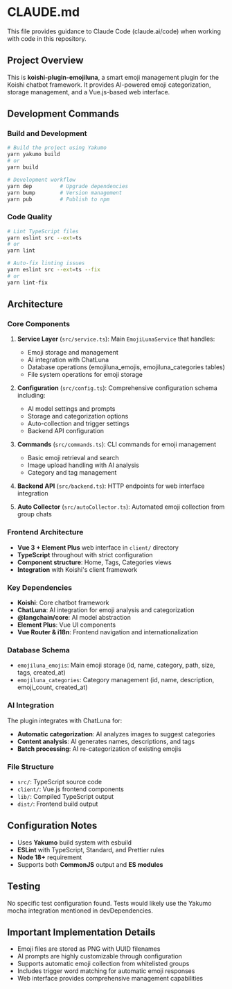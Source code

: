 # CLAUDE.md

This file provides guidance to Claude Code (claude.ai/code) when working with code in this repository.

## Project Overview

This is **koishi-plugin-emojiluna**, a smart emoji management plugin for the Koishi chatbot framework. It provides AI-powered emoji categorization, storage management, and a Vue.js-based web interface.

## Development Commands

### Build and Development
```bash
# Build the project using Yakumo
yarn yakumo build
# or
yarn build

# Development workflow
yarn dep         # Upgrade dependencies
yarn bump        # Version management
yarn pub         # Publish to npm
```

### Code Quality
```bash
# Lint TypeScript files
yarn eslint src --ext=ts
# or
yarn lint

# Auto-fix linting issues
yarn eslint src --ext=ts --fix
# or
yarn lint-fix
```

## Architecture

### Core Components

1. **Service Layer** (`src/service.ts`): Main `EmojiLunaService` that handles:
   - Emoji storage and management
   - AI integration with ChatLuna
   - Database operations (emojiluna_emojis, emojiluna_categories tables)
   - File system operations for emoji storage

2. **Configuration** (`src/config.ts`): Comprehensive configuration schema including:
   - AI model settings and prompts
   - Storage and categorization options
   - Auto-collection and trigger settings
   - Backend API configuration

3. **Commands** (`src/commands.ts`): CLI commands for emoji management
   - Basic emoji retrieval and search
   - Image upload handling with AI analysis
   - Category and tag management

4. **Backend API** (`src/backend.ts`): HTTP endpoints for web interface integration

5. **Auto Collector** (`src/autoCollector.ts`): Automated emoji collection from group chats

### Frontend Architecture

- **Vue 3 + Element Plus** web interface in `client/` directory
- **TypeScript** throughout with strict configuration
- **Component structure**: Home, Tags, Categories views
- **Integration** with Koishi's client framework

### Key Dependencies

- **Koishi**: Core chatbot framework
- **ChatLuna**: AI integration for emoji analysis and categorization
- **@langchain/core**: AI model abstraction
- **Element Plus**: Vue UI components
- **Vue Router & i18n**: Frontend navigation and internationalization

### Database Schema

- `emojiluna_emojis`: Main emoji storage (id, name, category, path, size, tags, created_at)
- `emojiluna_categories`: Category management (id, name, description, emoji_count, created_at)

### AI Integration

The plugin integrates with ChatLuna for:
- **Automatic categorization**: AI analyzes images to suggest categories
- **Content analysis**: AI generates names, descriptions, and tags
- **Batch processing**: AI re-categorization of existing emojis

### File Structure

- `src/`: TypeScript source code
- `client/`: Vue.js frontend components
- `lib/`: Compiled TypeScript output
- `dist/`: Frontend build output

## Configuration Notes

- Uses **Yakumo** build system with esbuild
- **ESLint** with TypeScript, Standard, and Prettier rules
- **Node 18+** requirement
- Supports both **CommonJS** output and **ES modules**

## Testing

No specific test configuration found. Tests would likely use the Yakumo mocha integration mentioned in devDependencies.

## Important Implementation Details

- Emoji files are stored as PNG with UUID filenames
- AI prompts are highly customizable through configuration
- Supports automatic emoji collection from whitelisted groups
- Includes trigger word matching for automatic emoji responses
- Web interface provides comprehensive management capabilities